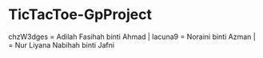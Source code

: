 # TicTacToe-GpProject

chzW3dges = Adilah Fasihah binti Ahmad |
lacuna9 = Noraini binti Azman |
  = Nur Liyana Nabihah binti Jafni
